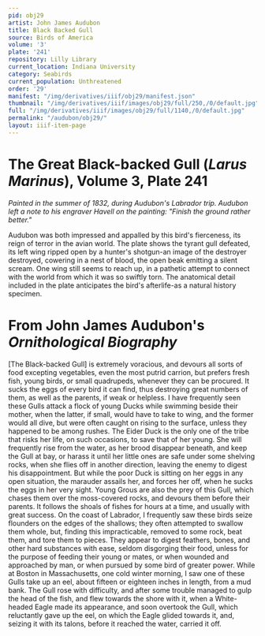 ```yaml
---
pid: obj29
artist: John James Audubon
title: Black Backed Gull
source: Birds of America
volume: '3'
plate: '241'
repository: Lilly Library
current_location: Indiana University
category: Seabirds
current_population: Unthreatened
order: '29'
manifest: "/img/derivatives/iiif/obj29/manifest.json"
thumbnail: "/img/derivatives/iiif/images/obj29/full/250,/0/default.jpg"
full: "/img/derivatives/iiif/images/obj29/full/1140,/0/default.jpg"
permalink: "/audubon/obj29/"
layout: iiif-item-page
---
```


# The Great Black-backed Gull (_Larus Marinus_), Volume 3, Plate 241

_Painted in the summer of 1832, during Audubon's Labrador trip. Audubon left a note to his engraver Havell on the painting: "Finish the ground rather better."_

Audubon was both impressed and appalled by this bird's fierceness, its reign of terror in the avian world. The plate shows the tyrant gull defeated, its left wing ripped open by a hunter's shotgun-an image of the destroyer destroyed, cowering in a nest of blood, the open beak emitting a silent scream. One wing still seems to reach up, in a pathetic attempt to connect with the world from which it was so swiftly torn. The anatomical detail included in the plate anticipates the bird's afterlife-as a natural history specimen.

# From John James Audubon's _Ornithological Biography_

[The Black-backed Gull] is extremely voracious, and devours all sorts of food excepting vegetables, even the most putrid carrion, but prefers fresh fish, young birds, or small quadrupeds, whenever they can be procured. It sucks the eggs of every bird it can find, thus destroying great numbers of them, as well as the parents, if weak or helpless. I have frequently seen these Gulls attack a flock of young Ducks while swimming beside their mother, when the latter, if small, would have to take to wing, and the former would all dive, but were often caught on rising to the surface, unless they happened to be among rushes. The Eider Duck is the only one of the tribe that risks her life, on such occasions, to save that of her young. She will frequently rise from the water, as her brood disappear beneath, and keep the Gull at bay, or harass it until her little ones are safe under some shelving rocks, when she flies off in another direction, leaving the enemy to digest his disappointment. But while the poor Duck is sitting on her eggs in any open situation, the marauder assails her, and forces her off, when he sucks the eggs in her very sight. Young Grous are also the prey of this Gull, which chases them over the moss-covered rocks, and devours them before their parents. It follows the shoals of fishes for hours at a time, and usually with great success. On the coast of Labrador, I frequently saw these birds seize flounders on the edges of the shallows; they often attempted to swallow them whole, but, finding this impracticable, removed to some rock, beat them, and tore them to pieces. They appear to digest feathers, bones, and other hard substances with ease, seldom disgorging their food, unless for the purpose of feeding their young or mates, or when wounded and approached by man, or when pursued by some bird of greater power. While at Boston in Massachusetts, one cold winter morning, I saw one of these Gulls take up an eel, about fifteen or eighteen inches in length, from a mud bank. The Gull rose with difficulty, and after some trouble managed to gulp the head of the fish, and flew towards the shore with it, when a White-headed Eagle made its appearance, and soon overtook the Gull, which reluctantly gave up the eel, on which the Eagle glided towards it, and, seizing it with its talons, before it reached the water, carried it off.

